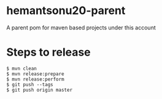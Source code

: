 # hemantsonu20-parent
A parent pom for maven based projects under this account

# Steps to release
```
$ mvn clean
$ mvn release:prepare
$ mvn release:perform
$ git push --tags
$ git push origin master
```
